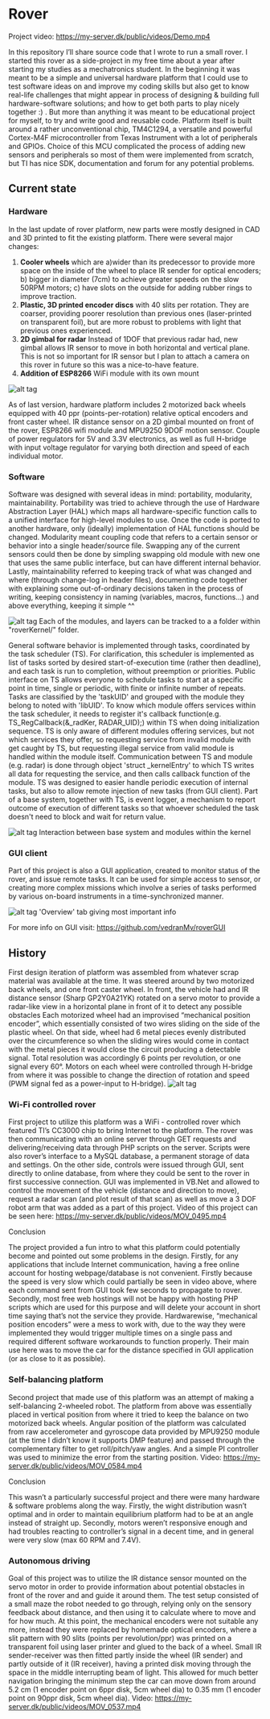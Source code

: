 Rover
======================

Project video: https://my-server.dk/public/videos/Demo.mp4

In this repository I’ll share source code that I wrote to run a small rover. I started this rover as a side-project in my free time about a year after starting my studies as a mechatronics student. In the beginning it was meant to be a simple and universal hardware platform that I could use to test software ideas on and improve my coding skills but also get to know real-life challenges that might appear in process of designing & building full hardware-software solutions; and how to get both parts to play nicely together :) . But more than anything it was meant to be educational project for myself, to try and write good and reusable code.
Platform itself is built around a rather unconventional chip, TM4C1294, a versatile and powerful Cortex-M4F microcontroller from Texas Instrument with a lot of peripherals and GPIOs. Choice of this MCU complicated the process of adding new sensors and peripherals so most of them were implemented from scratch, but TI has nice SDK, documentation and forum for any potential problems.

## Current state

### Hardware
In the last update of rover platform, new parts were mostly designed in CAD and 3D printed to fit the existing platform. There were several major changes:
1) **Cooler wheels** which are a)wider than its predecessor to provide more space on the inside of the wheel to place IR sender for optical encoders; b) bigger in diameter (7cm) to achieve greater speeds on the slow 50RPM motors; c) have slots on the outside for adding rubber rings to improve traction.
2) **Plastic, 3D printed encoder discs** with 40 slits per rotation. They are coarser, providing poorer resolution than previous ones (laser-printed on transparent foil), but are more robust to problems with light that previous ones experienced.
3) **2D gimbal for radar** Instead of 1DOF that previous radar had, new gimbal allows IR sensor to move in both horizontal and vertical plane. This is not so important for IR sensor but I plan to attach a camera on this rover in future so this was a nice-to-have feature.
4) **Addition of ESP8266** WiFi module with its own mount

![alt tag](https://my-server.dk/public/images/new.jpg)

As of last version, hardware platform includes 2 motorized back wheels equipped with 40 ppr (points-per-rotation) relative optical encoders and front caster wheel. IR distance sensor on a 2D gimbal mounted on front of the rover, ESP8266 wifi module and MPU9250 9DOF motion sensor. Couple of power regulators for 5V and 3.3V electronics, as well as full H-bridge with input voltage regulator for varying both direction and speed of each individual motor.


### Software

Software was designed with several ideas in mind: portability, modularity, maintainability. Portability was tried to achieve through the use of Hardware Abstraction Layer (HAL) which maps all hardware-specific function calls to a unified interface for high-level modules to use. Once the code is ported to another hardware, only (ideally) implementation of HAL functions should be changed. Modularity meant coupling code that refers to a certain sensor or behavior into a single header/source file. Swapping any of the current sensors could then be done by simpling swapping old module with new one that uses the same public interface, but can have different internal behavior. Lastly, maintainability referred to keeping track of what was changed and where (through change-log in header files), documenting code together with explaining some out-of-ordinary decisions taken in the process of writing, keeping consistency in naming (variables, macros, functions...) and above everything, keeping it simple ^^

![alt tag](https://my-server.dk/public/images/Architecture.png)
Each of the modules, and layers can be tracked to a a folder within "roverKernel/" folder.


General software behavior is implemented through tasks, coordinated by the task scheduler (TS). For clarification, this scheduler is implemented as list of tasks sorted by desired start-of-execution time (rather then deadline), and each task is run to completion, without preemption or priorities. Public interface on TS allows everyone to schedule tasks to start at a specific point in time, single or periodic, with finite or infinite number of repeats. Tasks are classified by the 'taskUID' and grouped with the module they belong to noted with 'libUID'. To know which module offers services within the task scheduler, it needs to register it's callback function(e.g. TS_RegCallback(&_radKer, RADAR_UID);) within TS when doing initialization sequence. TS is only aware of different modules offering services, but not which services they offer, so requesting service from invalid module with get caught by TS, but requesting illegal service from valid module is handled within the module itself. Communication between TS and module (e.g. radar) is done through object 'struct _kernelEntry' to which TS writes all data for requesting the service, and then calls callback function of the module. TS was designed to easier handle periodic execution of internal tasks, but also to allow remote injection of new tasks (from GUI client). Part of a base system, together with TS, is event logger, a mechanism to report outcome of execution of different tasks so that whoever scheduled the task doesn't need to block and wait for return value.

![alt tag](https://my-server.dk/public/images/Interaction.png)
Interaction between base system and modules within the kernel

### GUI client

Part of this project is also a GUI application, created to monitor status of the rover, and issue remote tasks. It can be used for simple access to sensor, or creating more complex missions which involve a series of tasks performed by various on-board instruments in a time-synchronized manner.

![alt tag](https://my-server.dk/public/images/roverGUI/guiOver.png)
'Overview' tab giving most important info

For more info on GUI visit: https://github.com/vedranMv/roverGUI


## History

First design iteration of platform was assembled from whatever scrap material was available at the time. It was steered around by two motorized back wheels, and one front caster wheel. In front, the vehicle had and IR distance sensor (Sharp GP2Y0A21YK) rotated on a servo motor to provide a radar-like view in a horizontal plane in front of it to detect any possible obstacles Each motorized wheel had an improvised “mechanical position encoder”, which essentially consisted of two wires sliding on the side of the plastic wheel. On that side, wheel had 6 metal pieces evenly distributed over the circumference so when the sliding wires would come in contact with the metal pieces it would close the circuit producing a detectable signal. Total resolution was accordingly 6 points per revolution, or one signal every 60°. Motors on each wheel were controlled through H-bridge from where it was possible to change the direction of rotation and speed (PWM signal fed as a power-input to H-bridge).
![alt tag](https://my-server.dk/public/images/enc.png)

### Wi-Fi controlled rover

First project to utilize this platform was a WiFi - controlled rover which featured TI’s CC3000 chip to bring Internet to the platform. The rover was then communicating with an online server through GET requests and  delivering/receiving data through PHP scripts on the server. Scripts were also rover’s interface to a MySQL database, a permanent storage of data and settings. On the other side, controls were issued through GUI, sent directly to online database, from where they could be sent to the rover in first successive connection. GUI was implemented in VB.Net and allowed to control the movement of the vehicle (distance and direction to move), request a radar scan (and plot result of that scan) as well as move a 3 DOF robot arm that was added as a part of this project. Video of this project can be seen here: https://my-server.dk/public/videos/MOV_0495.mp4

Conclusion

The project provided a fun intro to what this platform could potentially become and pointed out some problems in the design. Firstly, for any applications that include Internet communication, having a free online account for hosting webpage/database is not convenient. Firstly because the speed is very slow which could partially be seen in video above, where each command sent from GUI took few seconds to propagate to rover. Secondly, most free web hostings will not be happy with hosting PHP scripts which are used for this purpose and will delete your account in short time saying that’s not the service they provide. Hardwarewise, “mechanical position encoders” were a mess to work with, due to the way they were implemented they would trigger multiple times on a single pass and required different software workarounds to function properly. Their main use here was to move the car for the distance specified in GUI application (or as close to it as possible).

### Self-balancing platform

Second project that made use of this platform was an attempt of making a self-balancing 2-wheeled robot. The platform from above was essentially placed in vertical position from where it tried to keep the balance on two motorized back wheels. Angular position of the platform was calculated from raw accelerometer and gyroscope data provided by MPU9250 module (at the time I didn’t know it supports DMP feature) and passed through the complementary filter to get roll/pitch/yaw angles. And a simple PI controller was used to minimize the error from the starting position.
Video: https://my-server.dk/public/videos/MOV_0584.mp4

Conclusion

This wasn’t a particularly successful project and there were many hardware & software problems along the way. Firstly, the wight distribution wasn’t optimal and in order to maintain equilibrium platform had to be at an angle instead of straight up. Secondly, motors weren’t responsive enough and had troubles reacting to controller’s signal in a decent time, and in general were very slow (max 60 RPM and 7.4V).

### Autonomous driving
Goal of this project was to utilize the IR distance sensor mounted on the servo motor in order to provide information about potential obstacles in front of the rover and and guide it around them. The test setup consisted of a small maze the robot needed to go through, relying only on the sensory feedback about distance, and then using it to calculate where to move and for how much. At this point, the mechanical encoders were not suitable any more, instead they were replaced by homemade optical encoders, where a slit pattern with 90 slits (points per revolution/ppr) was printed on a transparent foil using laser printer and glued to the back of a wheel. Small IR sender-receiver was then fitted partly inside the wheel (IR sender) and partly outside of it (IR receiver), having a printed disk moving through the space in the middle interrupting beam of light. This allowed for much better navigation bringing the minimum step the car can move down from around 5.2 cm (1 encoder point on 6ppr disk, 5cm wheel dia) to 0.35 mm (1 encoder point on 90ppr disk, 5cm wheel dia).
Video: https://my-server.dk/public/videos/MOV_0537.mp4

